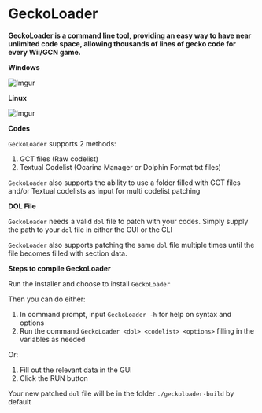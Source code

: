 # GeckoLoader
**GeckoLoader is a command line tool, providing an easy way to have near unlimited code space, allowing thousands of lines of gecko code for every Wii/GCN game.**

**Windows**

![Imgur](https://i.imgur.com/3NiQ4T4.png)

**Linux**

![Imgur](https://i.imgur.com/6cDiMW7.png)

**Codes**

`GeckoLoader` supports 2 methods:

   1. GCT files (Raw codelist)
   2. Textual Codelist (Ocarina Manager or Dolphin Format txt files)

`GeckoLoader` also supports the ability to use a folder filled with GCT files and/or Textual codelists as input for multi codelist patching

**DOL File**

`GeckoLoader` needs a valid `dol` file to patch with your codes. Simply supply the path to your `dol` file in either the GUI or the CLI

`GeckoLoader` also supports patching the same `dol` file multiple times until the file becomes filled with section data.

**Steps to compile GeckoLoader**

Run the installer and choose to install `GeckoLoader`

Then you can do either:
   1. In command prompt, input `GeckoLoader -h` for help on syntax and options
   2. Run the command `GeckoLoader <dol> <codelist> <options>` filling in the variables as needed

Or:
   1. Fill out the relevant data in the GUI
   2. Click the RUN button

Your new patched `dol` file will be in the folder `./geckoloader-build` by default
